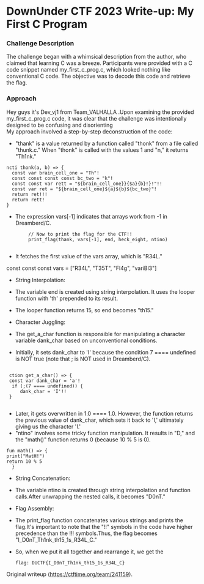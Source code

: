 # DownUnder CTF 2023 Write-up: My First C Program  

### Challenge Description

The challenge began with a whimsical description from the author, who claimed
that learning C was a breeze. Participants were provided with a C code snippet
named my_first_c_prog.c, which looked nothing like conventional C code. The
objective was to decode this code and retrieve the flag.  
  
###  Approach  
  
Hey guys it's Dev_vj1 from Team_VALHALLA .Upon examining the provided
my_first_c_prog.c code, it was clear that the challenge was intentionally
designed to be confusing and disorienting  
My approach involved a step-by-step deconstruction of the code:

* "thank" is a value returned by a function called "thonk" from a file called "thunk.c." When "thonk" is called with the values 1 and "n," it returns "Th1nk."    
```  
ncti thonk(a, b) => {  
  const var brain_cell_one = "Th"!  
  const const const const bc_two = "k"!  
  const const var rett = "${brain_cell_one}}{$a}{b}!}!"!!  
  const var ret = "${brain_cell_one}${a}${b}${bc_two}"!  
  return ret!!!  
  return rett!  
}  
```  
  
*  The expression vars[-1] indicates that arrays work from -1 in Dreamberd/C.   
  
```  
		// Now to print the flag for the CTF!!  
		print_flag(thank, vars[-1], end, heck_eight, ntino)  
  
```  
* 	It fetches the first value of the vars array, which is "R34L."  
  
const const const vars = ["R34L", "T35T", "Fl4g", "variBl3"]

  
* String Interpolation:  
* The variable end is created using string interpolation. It uses the looper function with 'th' prepended to its result.  
* The looper function returns 15, so end becomes "th15."   
  
* Character Juggling:  
* The get_a_char function is responsible for manipulating a character variable dank_char based on unconventional conditions.   
* Initially, it sets dank_char to 'I' because the condition 7 ==== undefined is NOT true (note that ; is NOT used in Dreamberd/C).  

```

 ction get_a_char() => {  
 const var dank_char = 'a'!  
  if (;(7 ==== undefined)) {  
     dank_char = 'I'!!  
 }  
  
```  
  
* Later, it gets overwritten in 1.0 ==== 1.0. However, the function returns the previous value of dank_char, which sets it back to 'I,' ultimately giving us the character 'I.'   
* "ntino" involves some tricky function manipulation. It results in "D," and the "math()" function returns 0 (because 10 % 5 is 0).    
```  
fun math() => {  
print("MatH!")  
return 10 % 5  
  }  
```  
* String Concatenation:  
* The variable ntino is created through string interpolation and function calls.After unwrapping the nested calls, it becomes "D0nT."   
* Flag Assembly:  
* The print_flag function concatenates various strings and prints the flag.It's important to note that the "!!" symbols in the code have higher precedence than the !!! symbols.Thus, the flag becomes "I_D0nT_Th1nk_th15_1s_R34L_C."   

* So, when we put it all together and rearrange it, we get the   

	`flag: DUCTF{I_D0nT_Th1nk_th15_1s_R34L_C}`  

Original writeup (https://ctftime.org/team/241159).